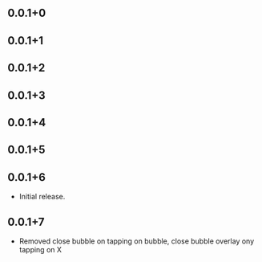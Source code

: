 ## 0.0.1+0
## 0.0.1+1
## 0.0.1+2
## 0.0.1+3
## 0.0.1+4
## 0.0.1+5
## 0.0.1+6

* Initial release.

## 0.0.1+7

* Removed close bubble on tapping on bubble, close bubble overlay ony tapping on X
